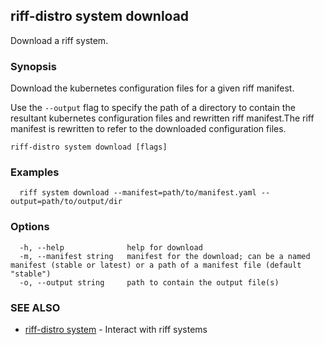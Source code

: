 ## riff-distro system download

Download a riff system.

### Synopsis

Download the kubernetes configuration files for a given riff manifest.

Use the `--output` flag to specify the path of a directory to contain the resultant kubernetes configuration files and rewritten riff manifest.The riff manifest is rewritten to refer to the downloaded configuration files.


```
riff-distro system download [flags]
```

### Examples

```
  riff system download --manifest=path/to/manifest.yaml --output=path/to/output/dir
```

### Options

```
  -h, --help              help for download
  -m, --manifest string   manifest for the download; can be a named manifest (stable or latest) or a path of a manifest file (default "stable")
  -o, --output string     path to contain the output file(s)
```

### SEE ALSO

* [riff-distro system](riff-distro_system.md)	 - Interact with riff systems

